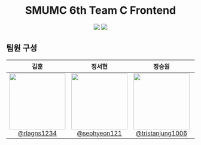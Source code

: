 <h1 align="center">SMUMC 6th Team C Frontend</h1>
<div align="center"></div>

<div align="center">
<img src="https://img.shields.io/badge/Android%20Studio-3DDC84?style=flat-square&logo=Android%20Studio&logoColor=white" />
<img src="https://img.shields.io/badge/Kotlin-7F52FF?style=flat-square&logo=Kotlin&logoColor=white" />
</div>

## 팀원 구성

<div align="center">

| **김훈** | **정서현** | **정승원** | **홍다빈** |
| :------: |  :------: | :------: | :------: |
| [<img src="https://avatars.githubusercontent.com/u/126846654?v=4" height=150 width=150> <br/> @rlagns1234](https://github.com/rlagns1234) | [<img src="https://avatars.githubusercontent.com/u/95207365?v=4" height=150 width=150> <br/> @seohyeon121](https://github.com/seohyeon121) | [<img src="https://avatars.githubusercontent.com/u/62244340?s=400&u=4a939dc973a4995a5a1931124e85c4eb81cf1d52&v=4" height=150 width=150> <br/> @tristanjung1006](https://github.com/tristanjung1006) | [<img src="https://avatars.githubusercontent.com/u/101084007?v=4" height=150 width=150> <br/> @dabeen02](https://github.com/dabeen02) |

</div>

